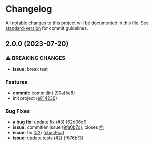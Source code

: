 # Changelog

All notable changes to this project will be documented in this file. See [standard-version](https://github.com/conventional-changelog/standard-version) for commit guidelines.

## 2.0.0 (2023-07-20)


### ⚠ BREAKING CHANGES

* **issue:** break test

### Features

* **commit:** commitlint ([90af5e8](https://github.com/sunj-land/git-demo/commit/90af5e88a3c09dd79f0815e538bea0c891bf4d1e))
* init project ([e814239](https://github.com/sunj-land/git-demo/commit/e81423937a92c4d724ce5d6110342f2ea55e309f))


### Bug Fixes

* **a bug fix:** update fix ([#3](https://github.com/sunj-land/git-demo/issues/3)) ([62d06cf](https://github.com/sunj-land/git-demo/commit/62d06cf730ea0a1c38a5973420e42159c4f0a3bd))
* **issue:** commitlen issue ([9fa0b7d](https://github.com/sunj-land/git-demo/commit/9fa0b7d5247fdb9bcfe04a6da590eddbd35186d4)), closes [#1](https://github.com/sunj-land/git-demo/issues/1)
* **issue:** fix ([#2](https://github.com/sunj-land/git-demo/issues/2)) ([cbac9ca](https://github.com/sunj-land/git-demo/commit/cbac9ca27e48da0b012e02d5bf507164da143862))
* **issue:** update tests ([#2](https://github.com/sunj-land/git-demo/issues/2)) ([f676bf3](https://github.com/sunj-land/git-demo/commit/f676bf3d004f9432ab44bd77c69ab4dbd0113cf7))
